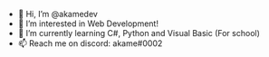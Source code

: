 - 👋 Hi, I’m @akamedev
- 👀 I’m interested in Web Development!
- 🌱 I’m currently learning C#, Python and Visual Basic (For school) 
- 📫 Reach me on discord: akame#0002

<!---
akamedev/akamedev is a ✨ special ✨ repository because its `README.md` (this file) appears on your GitHub profile.
You can click the Preview link to take a look at your changes.
--->

